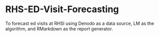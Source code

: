 # RHS-ED-Visit-Forecasting
To forecast ed visits at RHSl using Denodo as a data source, LM as the algorithm, and RMarkdown as the report generator.
